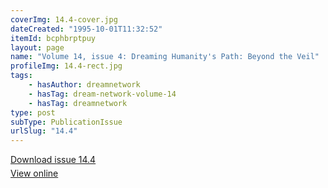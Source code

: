 ```yaml
---
coverImg: 14.4-cover.jpg
dateCreated: "1995-10-01T11:32:52"
itemId: bcphbrptpuy
layout: page
name: "Volume 14, issue 4: Dreaming Humanity's Path: Beyond the Veil"
profileImg: 14.4-rect.jpg
tags:
    - hasAuthor: dreamnetwork
    - hasTag: dream-network-volume-14
    - hasTag: dreamnetwork
type: post
subType: PublicationIssue
urlSlug: "14.4"
---
```


<p style="margin-block-end: 5px; margin-block-start: 5px;"><a href="../files/pdfs/Volume_14/14.4-Dream-Network_Volume-14_No-4.pdf" download="">Download issue 14.4</a></p><p style="margin-block-end: 5px; margin-block-start: 5px;"><a href="../files/pdfs/Volume_14/14.4-Dream-Network_Volume-14_No-4.pdf">View online</a></p>
